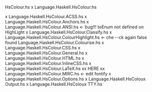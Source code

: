 HsColour.hs
x Language.Haskell.HsColour.hs

x Language.Haskell.HsColour.ACSS.hs
x Language.Haskell.HsColour.Anchors.hs
x Language.Haskell.HsColour.ANSI.hs <- bug!!! toEnum not defined on HighLight
x Language.Haskell.HsColour.Classify.hs
x Language.Haskell.HsColour.ColourHighlight.hs <- che --ck again false found
Language.Haskell.HsColour.Colourise.hs
x Language.Haskell.HsColour.CSS.hs
x Language.Haskell.HsColour.General.hs
x Language.Haskell.HsColour.HTML.hs
x Language.Haskell.HsColour.InlineCSS.hs
x Language.Haskell.HsColour.LaTeX.hs
xx HERE xx Language.Haskell.HsColour.MIRC.hs <- edit fontify
x Language.Haskell.HsColour.Options.hs
x Language.Haskell.HsColoux Output.hs
x Language.Haskell.HsColoux TTY.hs
